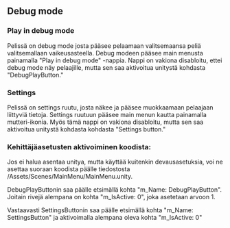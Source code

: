 ## Debug mode


### Play in debug mode
Pelissä on debug mode josta pääsee pelaamaan valitsemaansa peliä valitsemallaan vaikeusasteella. Debug modeen pääsee main menusta
painamalla "Play in debug mode" -nappia. Nappi on vakiona disabloitu, ettei debug mode näy pelaajille, mutta sen saa 
aktivoitua unitystä kohdasta "DebugPlayButton."

### Settings
Pelissä on settings ruutu, josta näkee ja pääsee muokkaamaan pelaajaan liittyviä tietoja. Settings ruutuun pääsee main menun kautta
painamalla mutteri-ikonia. Myös tämä nappi on vakiona disabloitu, mutta sen saa aktivoitua unitystä kohdasta kohdasta 
"Settings button."

### Kehittäjäasetusten aktivoiminen koodista:
Jos ei halua asentaa unitya, mutta käyttää kuitenkin devausasetuksia, voi ne asettaa suoraan koodista päälle tiedostosta /Assets/Scenes/MainMenu/MainMenu.unity.

DebugPlayButtonin saa päälle etsimällä kohta "m_Name: DebugPlayButton". Joitain rivejä alempana on kohta "m_IsActive: 0", joka asetetaan arvoon 1.

Vastaavasti SettingsButtonin saa päälle etsimällä kohta "m_Name: SettingsButton" ja aktivoimalla alempana oleva kohta "m_IsActive: 0"
